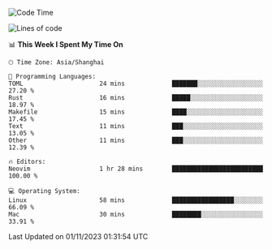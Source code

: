<!--START_SECTION:waka-->
![Code Time](http://img.shields.io/badge/Code%20Time-1%2C642%20hrs%2040%20mins-blue)

![Lines of code](https://img.shields.io/badge/From%20Hello%20World%20I%27ve%20Written-289.5%20thousand%20lines%20of%20code-blue)

📊 **This Week I Spent My Time On** 

```text
🕑︎ Time Zone: Asia/Shanghai

💬 Programming Languages: 
TOML                     24 mins             ███████░░░░░░░░░░░░░░░░░░   27.20 % 
Rust                     16 mins             █████░░░░░░░░░░░░░░░░░░░░   18.97 % 
Makefile                 15 mins             ████░░░░░░░░░░░░░░░░░░░░░   17.45 % 
Text                     11 mins             ███░░░░░░░░░░░░░░░░░░░░░░   13.05 % 
Other                    11 mins             ███░░░░░░░░░░░░░░░░░░░░░░   12.39 % 

🔥 Editors: 
Neovim                   1 hr 28 mins        █████████████████████████   100.00 % 

💻 Operating System: 
Linux                    58 mins             █████████████████░░░░░░░░   66.09 % 
Mac                      30 mins             ████████░░░░░░░░░░░░░░░░░   33.91 % 
```


 Last Updated on 01/11/2023 01:31:54 UTC
<!--END_SECTION:waka-->
